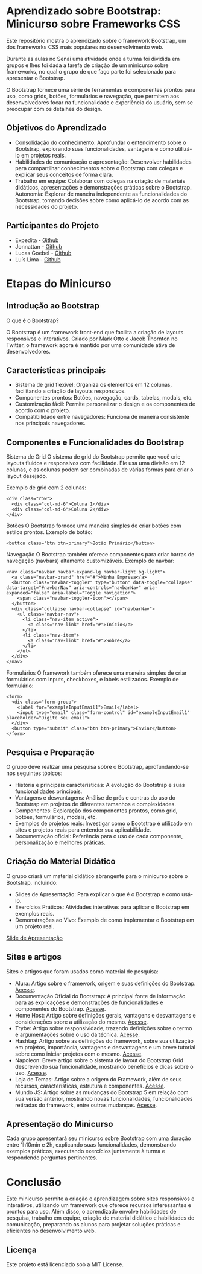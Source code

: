 # Aprendizado sobre Bootstrap: Minicurso sobre Frameworks CSS

Este repositório mostra o aprendizado sobre o framework Bootstrap, um dos frameworks CSS mais populares no desenvolvimento web.

Durante as aulas no Senai uma atividade onde a turma foi dividida em grupos e lhes foi dada a tarefa de criação de um minicurso sobre frameworks, no qual o grupo de que faço parte foi selecionado para apresentar o Bootstrap.

O Bootstrap fornece uma série de ferramentas e componentes prontos para uso, como grids, botões, formulários e navegação, que permitem aos desenvolvedores focar na funcionalidade e experiência do usuário, sem se preocupar com os detalhes do design.

## Objetivos do Aprendizado

- Consolidação do conhecimento: Aprofundar o entendimento sobre o Bootstrap, explorando suas funcionalidades, vantagens e como utilizá-lo em projetos reais.
- Habilidades de comunicação e apresentação: Desenvolver habilidades para compartilhar conhecimentos sobre o Bootstrap com colegas e explicar seus conceitos de forma clara.
- Trabalho em equipe: Colaborar com colegas na criação de materiais didáticos, apresentações e demonstrações práticas sobre o Bootstrap.
Autonomia: Explorar de maneira independente as funcionalidades do Bootstrap, tomando decisões sobre como aplicá-lo de acordo com as necessidades do projeto.

## Participantes do Projeto

- Expedita - [Github](https://github.com/ExpeditaNogueira)
- Jonnattan - [Github](https://github.com/JonnattanSS)
- Lucas Goebel - [Github](https://github.com/lgoebel)
- Luís Lima - [Github](https://github.com/LGSLima)

# Etapas do Minicurso

## Introdução ao Bootstrap

O que é o Bootstrap?

O Bootstrap é um framework front-end que facilita a criação de layouts responsivos e interativos. Criado por Mark Otto e Jacob Thornton no Twitter, o framework agora é mantido por uma comunidade ativa de desenvolvedores.

## Características principais

- Sistema de grid flexível: Organiza os elementos em 12 colunas, facilitando a criação de layouts responsivos.
- Componentes prontos: Botões, navegação, cards, tabelas, modais, etc.
- Customização fácil: Permite personalizar o design e os componentes de acordo com o projeto.
- Compatibilidade entre navegadores: Funciona de maneira consistente nos principais navegadores.

## Componentes e Funcionalidades do Bootstrap

Sistema de Grid O sistema de grid do Bootstrap permite que você crie layouts fluidos e responsivos com facilidade. Ele usa uma divisão em 12 colunas, e as colunas podem ser combinadas de várias formas para criar o layout desejado.

Exemplo de grid com 2 colunas:

```
<div class="row">
  <div class="col-md-6">Coluna 1</div>
  <div class="col-md-6">Coluna 2</div>
</div>
```

Botões O Bootstrap fornece uma maneira simples de criar botões com estilos prontos. Exemplo de botão:

```
<button class="btn btn-primary">Botão Primário</button>
```

Navegação O Bootstrap também oferece componentes para criar barras de navegação (navbars) altamente customizáveis. Exemplo de navbar:

```
<nav class="navbar navbar-expand-lg navbar-light bg-light">
  <a class="navbar-brand" href="#">Minha Empresa</a>
  <button class="navbar-toggler" type="button" data-toggle="collapse" data-target="#navbarNav" aria-controls="navbarNav" aria-expanded="false" aria-label="Toggle navigation">
    <span class="navbar-toggler-icon"></span>
  </button>
  <div class="collapse navbar-collapse" id="navbarNav">
    <ul class="navbar-nav">
      <li class="nav-item active">
        <a class="nav-link" href="#">Início</a>
      </li>
      <li class="nav-item">
        <a class="nav-link" href="#">Sobre</a>
      </li>
    </ul>
  </div>
</nav>
```

Formulários O framework também oferece uma maneira simples de criar formulários com inputs, checkboxes, e labels estilizados. Exemplo de formulário:

```
<form>
  <div class="form-group">
    <label for="exampleInputEmail1">Email</label>
    <input type="email" class="form-control" id="exampleInputEmail1" placeholder="Digite seu email">
  </div>
  <button type="submit" class="btn btn-primary">Enviar</button>
</form>
```

## Pesquisa e Preparação

O grupo deve realizar uma pesquisa sobre o Bootstrap, aprofundando-se nos seguintes tópicos:

- História e principais características: A evolução do Bootstrap e suas funcionalidades principais.
- Vantagens e desvantagens: Análise de prós e contras do uso do Bootstrap em projetos de diferentes tamanhos e complexidades.
- Componentes: Exploração dos componentes prontos, como grid, botões, formulários, modais, etc.
- Exemplos de projetos reais: Investigar como o Bootstrap é utilizado em sites e projetos reais para entender sua aplicabilidade.
- Documentação oficial: Referência para o uso de cada componente, personalização e melhores práticas.

## Criação do Material Didático

O grupo criará um material didático abrangente para o minicurso sobre o Bootstrap, incluindo:

- Slides de Apresentação: Para explicar o que é o Bootstrap e como usá-lo.
- Exercícios Práticos: Atividades interativas para aplicar o Bootstrap em exemplos reais.
- Demonstrações ao Vivo: Exemplo de como implementar o Bootstrap em um projeto real.

[Slide de Apresentação](https://www.canva.com/design/DAGXtiV-I8E/i544_ftIgBzOp20LMlBEGQ/edit?utm_content=DAGXtiV-I8E&utm_campaign=designshare&utm_medium=link2&utm_source=sharebutton)

## Sites e artigos

Sites e artigos que foram usados como material de pesquisa:

- Alura: Artigo sobre o framework, origem e suas definições do Bootstrap. [Acesse](https://www.alura.com.br/artigos/bootstrap).
- Documentação Oficial do Bootstrap: A principal fonte de informação para as explicações e demonstrações de funcionalidades e componentes do Bootstrap. [Acesse](https://getbootstrap.com).
- Home Host: Artigo sobre definições gerais, vantagens e desvantagens e considerações sobre a utilização do mesmo. [Acesse](https://www.homehost.com.br/blog/tutoriais/o-que-e-bootstrap/).
- Trybe: Artigo sobre responsividade, trazendo definições sobre o termo e argumentações sobre o uso da técnica. [Acesse](https://blog.betrybe.com/tecnologia/responsividade/).
- Hashtag: Artigo sobre as definições do framework, sobre sua utilização em projetos, importância, vantagens e desvantagens e um breve tutorial sobre como iniciar projetos com o mesmo. [Acesse](https://www.hashtagtreinamentos.com/bootstrap-o-que-e#como-usar-o-bootstrap-na-pratica).
- Napoleon: Breve artigo sobre o sistema de layout do Bootstrap Grid descrevendo sua funcionalidade, mostrando benefícios e dicas sobre o uso. [Acesse](https://napoleon.com.br/glossario/o-que-e-bootstrap-grid/).
- Loja de Temas: Artigo sobre a origem do Framework, além de seus recursos, características, estrutura e componentes. [Acesse](https://www.lojadetemas.com.br/bootstrap/).
- Mundo JS: Artigo sobre as mudanças do Bootstrap 5 em relação com sua versão anterior, mostrando novas funcionalidades, funcionalidades retiradas do framework, entre outras mudanças. [Acesse](https://www.mundojs.com.br/2020/09/11/bootstrap-5-mudancas/).

## Apresentação do Minicurso

Cada grupo apresentará seu minicurso sobre Bootstrap com uma duração entre 1h10min e 2h, explicando suas funcionalidades, demonstrando exemplos práticos, executando exercícios juntamente à turma e respondendo perguntas pertinentes.

# Conclusão

Este minicurso permite a criação e aprendizagem sobre sites responsivos e interativos, utilizando um framework que oferece recursos interessantes e prontos para uso. Além disso, o aprendizado envolve habilidades de pesquisa, trabalho em equipe, criação de material didático e habilidades de comunicação, preparando os alunos para projetar soluções práticas e eficientes no desenvolvimento web.

## Licença

Este projeto está licenciado sob a MIT License.